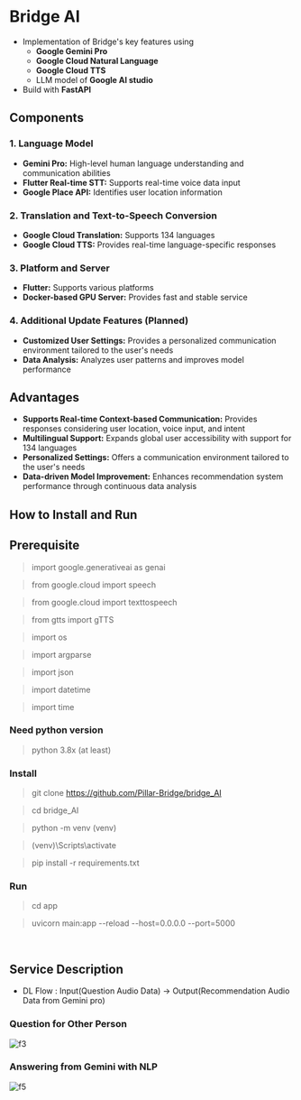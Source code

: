 # Bridge AI

- Implementation of Bridge's key features using<br>
  - <b>Google Gemini Pro<br>
  - Google Cloud Natural Language<br>
  - Google Cloud TTS</b><br>
  - LLM model of <b>Google AI studio</b>
- Build with <b>FastAPI</b>

## Components

### 1. Language Model

- **Gemini Pro:** High-level human language understanding and communication abilities
- **Flutter Real-time STT:** Supports real-time voice data input
- **Google Place API:** Identifies user location information

### 2. Translation and Text-to-Speech Conversion

- **Google Cloud Translation:** Supports 134 languages
- **Google Cloud TTS:** Provides real-time language-specific responses

### 3. Platform and Server

- **Flutter:** Supports various platforms
- **Docker-based GPU Server:** Provides fast and stable service

### 4. Additional Update Features (Planned)

- **Customized User Settings:** Provides a personalized communication environment tailored to the user's needs
- **Data Analysis:** Analyzes user patterns and improves model performance

## Advantages

- **Supports Real-time Context-based Communication:** Provides responses considering user location, voice input, and intent
- **Multilingual Support:** Expands global user accessibility with support for 134 languages
- **Personalized Settings:** Offers a communication environment tailored to the user's needs
- **Data-driven Model Improvement:** Enhances recommendation system performance through continuous data analysis


## How to Install and Run

## Prerequisite

> import google.generativeai as genai

> from google.cloud import speech

> from google.cloud import texttospeech

> from gtts import gTTS 

> import os

> import argparse

> import json

> import datetime

> import time



### Need python version

> python 3.8x (at least)


### Install

> git clone https://github.com/Pillar-Bridge/bridge_AI

> cd bridge_AI

> python -m venv (venv)

> (venv)\Scripts\activate

> pip install -r requirements.txt


### Run

> cd app

> uvicorn main:app --reload --host=0.0.0.0 --port=5000

<br>

## Service Description

- DL Flow : Input(Question Audio Data) → Output(Recommendation Audio Data from Gemini pro)


### Question for Other Person
![f3](https://github.com/Pillar-Bridge/bridge_AI/assets/54443308/d08e0c8f-3539-4e1b-99e7-0faadbe6fc78)


### Answering from Gemini with NLP
![f5](https://github.com/Pillar-Bridge/bridge_AI/assets/54443308/3516b05a-fc32-4f80-89c0-b38c1c1b631d)



<br> 


